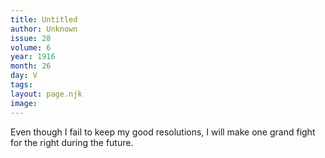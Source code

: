 ```yaml
---
title: Untitled
author: Unknown
issue: 28
volume: 6
year: 1916
month: 26
day: V
tags:
layout: page.njk
image:
---
```

Even though I fail to keep my good resolutions, I will make one grand fight for the right during the future.

